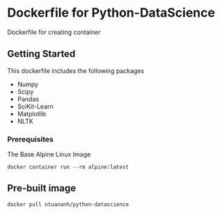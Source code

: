 # Dockerfile for Python-DataScience
Dockerfile for creating container

## Getting Started
This dockerfile includes the following packages
- Numpy
- Scipy
- Pandas
- SciKit-Learn
- Matplotlib
- NLTK

### Prerequisites
The Base Alpine Linux Image
```
docker container run --rm alpine:latest
```

## Pre-built image
```
docker pull ntuananh/python-datascience
```
